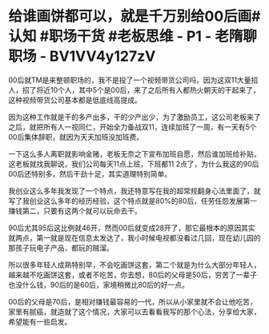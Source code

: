 # 给谁画饼都可以，就是千万别给00后画#认知 #职场干货 #老板思维 - P1 - 老隋聊职场 - BV1VV4y127zV

00后就TM是来整顿职场的，我不是投了一个视频带货公司吗，因为这双11大量招人，招了将近10个人，其中5个是00后，来了之后所有人都热火朝天的干起来了，这种视频带货公司基本都是低底线高提成。

因为这种工作就是干的多产出多，干的少产出少，为了激励员工，这公司老板来了之后，就把所有人一视同仁，开始全力备战双11，连续加班了一周，有一天有5个00后集体辞职，就因为天天加班没加班费。

一下这么多人离职就影响金赌，老板无奈之下宣布加班自愿，然后谁加班给补贴，这老板就找我聊说，我们公司每天11点上班，下班都11 2点了，为什么我这的90后00后还特别多，然后干劲十足，其实道理特别简单。

我创业这么多年我发现了一个特点，我还特意写在我的超常规翻身心法里面了，就写了我创业这么多年的经历经验，这个特点就是80%的80后，任劳任怨发展第一赚钱第二，只要有这两个就可以玩命去干。

90后尤其95后这比例就46开，然而00后就变成28开了，那它最根本的原因其实就两点，第一就是现在信息太发达了，我小时候电视都没看过几回，现在幼儿园的那孩子玩电子产品，都玩的贼溜。

所以很多年轻人成熟特别早，不会吃画饼这套，第二个就是为什么大部分年轻人，越来越不吃画饼这套，或者不吃苦，你去想，80后的父母是50后，穷苦了一辈子也没什么钱，90后的是60后，家境稍微比80后的好一点。

00后的父母是70后，是相对赚钱最容易的一代，所以从小家里就不会让他吃苦，家里有腻癌，就造就了这个情况，大家可以去看看我写的那个心法，分享给大家，希望能有一些启发。

